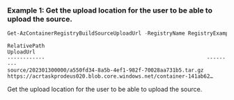 ### Example 1: Get the upload location for the user to be able to upload the source.
```powershell
Get-AzContainerRegistryBuildSourceUploadUrl -RegistryName RegistryExample -ResourceGroupName MyResourceGroup
```

```output
RelativePath                                                    UploadUrl
------------                                                    ---------
source/202301300000/a550fd34-8a5b-4ef1-982f-70028aa731b5.tar.gz https://acrtaskprodeus020.blob.core.windows.net/container-141ab62…
```

Get the upload location for the user to be able to upload the source.

